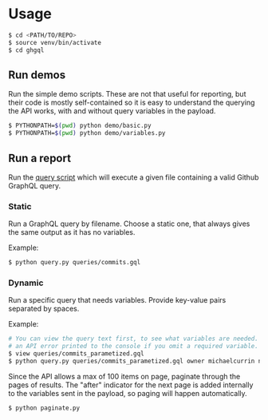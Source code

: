 
# Usage

```bash
$ cd <PATH/TO/REPO>
$ source venv/bin/activate
$ cd ghgql
```


## Run demos

Run the simple demo scripts. These are not that useful for reporting, but their code is mostly self-contained so it is easy to understand the querying the API works, with and without query variables in the payload.

```bash
$ PYTHONPATH=$(pwd) python demo/basic.py
$ PYTHONPATH=$(pwd) python demo/variables.py
```


## Run a report

Run the [query script](ghql/query.py) which will execute a given file containing a valid Github GraphQL query.

### Static

Run a GraphQL query by filename. Choose a static one, that always gives the same output as it has no variables.

Example:

```bash
$ python query.py queries/commits.gql
```

### Dynamic

Run a specific query that needs variables. Provide key-value pairs separated by spaces.

Example:

```bash
# You can view the query text first, to see what variables are needed. As you will get
# an API error printed to the console if you omit a required variable.
$ view queries/commits_parametized.gql
$ python query.py queries/commits_parametized.gql owner michaelcurrin name aggre-git
```

Since the API allows a max of 100 items on page, paginate through the pages of results. The "after" indicator for the next page is added internally to the variables sent in the payload, so paging will happen automatically.

```bash
$ python paginate.py
```
